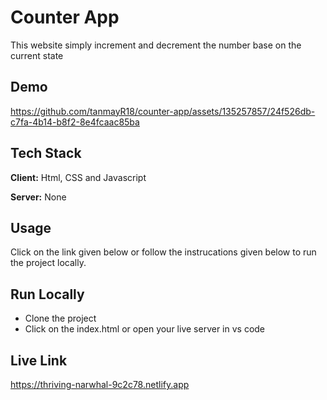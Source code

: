 
# Counter App

This website simply increment and decrement the number base on the current state
## Demo

https://github.com/tanmayR18/counter-app/assets/135257857/24f526db-c7fa-4b14-b8f2-8e4fcaac85ba


## Tech Stack

**Client:** Html, CSS and Javascript 

**Server:** None

## Usage

Click on the link given below or follow the instrucations given below to run the project locally.




## Run Locally

- Clone the project
- Click on the index.html or open your live server in  vs code






## Live Link

https://thriving-narwhal-9c2c78.netlify.app
